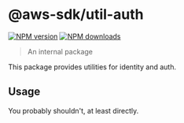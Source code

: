 # @aws-sdk/util-auth

[![NPM version](https://img.shields.io/npm/v/@aws-sdk/util-auth/latest.svg)](https://www.npmjs.com/package/@aws-sdk/util-auth)
[![NPM downloads](https://img.shields.io/npm/dm/@aws-sdk/util-auth.svg)](https://www.npmjs.com/package/@aws-sdk/util-auth)

> An internal package

This package provides utilities for identity and auth.

## Usage

You probably shouldn't, at least directly.
